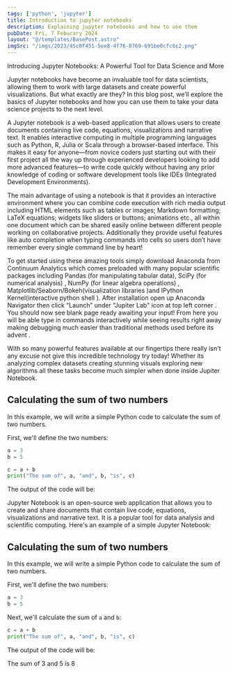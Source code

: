 ```yaml
---
tags: ['python', 'jupyter']
title: Introduction to jupyter notebooks
description: Explaining jupyter notebooks and how to use them
pubDate: Fri, 7 Feburary 2024
layout: "@/templates/BasePost.astro"
imgSrc: "/imgs/2023/45c8f451-5ee8-4f76-8769-691be0cfc6c2.png"
---
```



Introducing Jupyter Notebooks: A Powerful Tool for Data Science and More 

Jupyter notebooks have become an invaluable tool for data scientists, allowing them to work with large datasets and create powerful visualizations. But what exactly are they? In this blog post, we’ll explore the basics of Jupyter notebooks and how you can use them to take your data science projects to the next level. 

A Jupyter notebook is a web-based application that allows users to create documents containing live code, equations, visualizations and narrative text. It enables interactive computing in multiple programming languages such as Python, R, Julia or Scala through a browser-based interface. This makes it easy for anyone—from novice coders just starting out with their first project all the way up through experienced developers looking to add more advanced features—to write code quickly without having any prior knowledge of coding or software development tools like IDEs (Integrated Development Environments).  

 The main advantage of using a notebook is that it provides an interactive environment where you can combine code execution with rich media output including HTML elements such as tables or images; Markdown formatting; LaTeX equations; widgets like sliders or buttons; animations etc., all within one document which can be shared easily online between different people working on collaborative projects. Additionally they provide useful features like auto completion when typing commands into cells so users don’t have remember every single command line by heart! 

 To get started using these amazing tools simply download Anaconda from Continuum Analytics which comes preloaded with many popular scientific packages including Pandas (for manipulating tabular data), SciPy (for numerical analysis) , NumPy (for linear algebra operations) , Matplotlib/Seaborn/Bokeh(visualization libraries )and IPython Kernel(interactive python shell ). After installation open up Anaconda Navigator then click “Launch” under “Jupiter Lab" icon at top left corner . You should now see blank page ready awaiting your input! From here you will be able type in commands interactively while seeing results right away making debugging much easier than traditional methods used before its advent .   

 With so many powerful features available at our fingertips there really isn't any excuse not give this incredible technology try today! Whether its analyzing complex datasets creating stunning visuals exploring new algorithms all these tasks become much simpler when done inside Jupiter Notebook. 


 ## Calculating the sum of two numbers

In this example, we will write a simple Python code to calculate the sum of two numbers.

First, we'll define the two numbers:

```python
a = 3
b = 5

c = a + b
print("The sum of", a, "and", b, "is", c)
```

The output of the code will be:

Jupyter Notebook is an open-source web application that allows you to create and share documents that contain live code, equations, visualizations and narrative text. It is a popular tool for data analysis and scientific computing. Here's an example of a simple Jupyter Notebook:

## Calculating the sum of two numbers

In this example, we will write a simple Python code to calculate the sum of two numbers.

First, we'll define the two numbers:
```python
a = 3
b = 5
```

Next, we'll calculate the sum of `a` and `b`:
```python
c = a + b
print("The sum of", a, "and", b, "is", c)
```

The output of the code will be:

The sum of 3 and 5 is 8